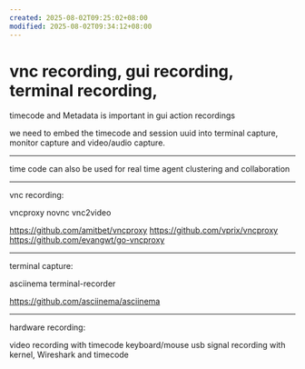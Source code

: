 ```yaml
---
created: 2025-08-02T09:25:02+08:00
modified: 2025-08-02T09:34:12+08:00
---
```


# vnc recording, gui recording, terminal recording,

timecode and Metadata is important in gui action recordings

we need to embed the timecode and session uuid into terminal capture, monitor capture and video/audio capture.

---

time code can also be used for real time agent clustering and collaboration

---

vnc recording:

vncproxy
novnc
vnc2video

https://github.com/amitbet/vncproxy
https://github.com/vprix/vncproxy
https://github.com/evangwt/go-vncproxy

---

terminal capture:

asciinema
terminal-recorder

https://github.com/asciinema/asciinema


---

hardware recording:

video recording with timecode
keyboard/mouse usb signal recording with kernel, Wireshark and timecode
